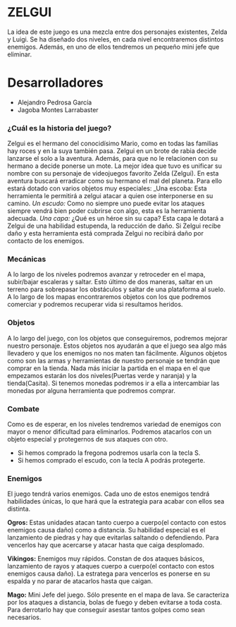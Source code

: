 # ZELGUI
La idea de este juego es una mezcla entre dos personajes existentes, Zelda y Luigi. Se ha diseñado dos niveles, en cada nivel encontraremos distintos enemigos. Además, en uno de ellos tendremos un pequeño mini jefe que eliminar.

# Desarrolladores
 + Alejandro Pedrosa García
 + Jagoba Montes Larrabaster

### ¿Cuál es la historia del juego?
Zelgui es el hermano del conocidísimo Mario, como en todas las familias hay roces y en la suya también pasa. Zelgui en un brote de rabia decide lanzarse el solo a la aventura. Además, para que no le relacionen con su hermano a decide ponerse un mote. La mejor idea que tuvo es unificar su nombre con su personaje de videojuegos favorito Zelda (Zelgui). En esta aventura buscará erradicar como su hermano el mal del planeta. Para ello estará dotado con varios objetos muy especiales:
    _Una escoba: Esta herramienta le permitirá a zelgui atacar a quien ose interponerse en su camino.
    _Un escudo:_ Como no siempre uno puede evitar los ataques siempre vendrá bien poder cubrirse con algo, esta es la herramienta adecuada.
    _Una capa:_ ¿Qué es un héroe sin su capa? Esta capa le dotará a Zelgui de una habilidad estupenda, la reducción de daño. Si Zelgui recibe daño y esta herramienta está comprada Zelgui no recibirá daño por contacto de los enemigos.

### Mecánicas
A lo largo de los niveles podremos avanzar y retroceder en el mapa, subir/bajar escaleras y saltar. Esto último de dos maneras, saltar en un terreno para sobrepasar los obstáculos y saltar de una plataforma al suelo. A lo largo de los mapas encontraremos objetos con los que podremos comerciar y podremos recuperar vida si resultamos heridos.

### Objetos
A lo largo del juego, con los objetos que conseguiremos, podremos mejorar nuestro personaje. Estos objetos nos ayudarán a que el juego sea algo más llevadero y que los enemigos no nos maten tan fácilmente. Algunos objetos como son las armas y herramientas de nuestro personaje se tendrán que comprar en la tienda. Nada más iniciar la partida en el mapa en el que empezamos estarán los dos niveles(Puertas verde y naranja) y la tienda(Casita). Si tenemos monedas podremos ir a ella a intercambiar las monedas por alguna herramienta que podremos comprar.

### Combate
Como es de esperar, en los niveles tendremos variedad de enemigos con mayor o menor dificultad para eliminarlos. Podremos atacarlos con un objeto especial y protegernos de sus ataques con otro.
 - Si hemos comprado la fregona podremos usarla con la tecla S.
 - Si hemos comprado el escudo, con la tecla A podrás protegerte.

### Enemigos
El juego tendrá varios enemigos. Cada uno de estos enemigos tendrá habilidades únicas, lo que hará que la estrategia para acabar con ellos sea distinta.

**Ogros:** Estas unidades atacan tanto cuerpo a cuerpo(el contacto con estos enemigos causa daño) como a distancia. Su habilidad especial es el lanzamiento de piedras y hay que evitarlas saltando o defendiendo. Para vencerlos hay que acercarse y atacar hasta que caiga desplomado.

**Vikingos:** Enemigos muy rápidos. Constan de dos ataques básicos, lanzamiento de rayos y ataques cuerpo a cuerpo(el contacto con estos enemigos causa daño). La estratega para vencerlos es ponerse en su espalda y no parar de atacarlos hasta que caigan.

**Mago:** Mini Jefe del juego. Sólo presente en el mapa de lava. Se caracteriza por los ataques a distancia, bolas de fuego y deben evitarse a toda costa. Para derrotarlo hay que conseguir asestar tantos golpes como sean necesarios.

